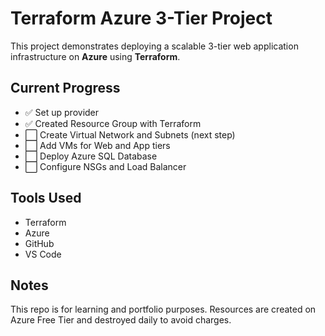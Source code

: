 # Terraform Azure 3-Tier Project

This project demonstrates deploying a scalable 3-tier web application infrastructure on **Azure** using **Terraform**.

## Current Progress
- ✅ Set up provider
- ✅ Created Resource Group with Terraform
- ⬜ Create Virtual Network and Subnets (next step)
- ⬜ Add VMs for Web and App tiers
- ⬜ Deploy Azure SQL Database
- ⬜ Configure NSGs and Load Balancer

## Tools Used
- Terraform
- Azure
- GitHub
- VS Code

## Notes
This repo is for learning and portfolio purposes. Resources are created on Azure Free Tier and destroyed daily to avoid charges.
